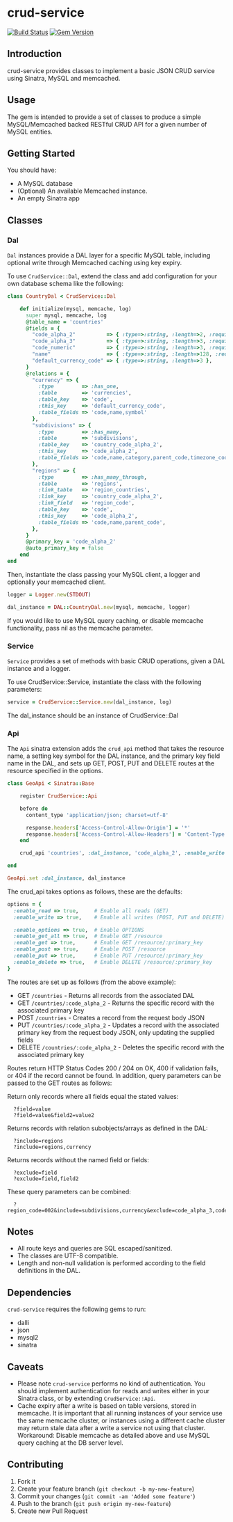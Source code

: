 crud-service
============

[![Build Status](https://travis-ci.org/tomcully/crud-service.png?branch=master)](https://travis-ci.org/tomcully/crud-service) [![Gem Version](https://badge.fury.io/rb/crud-service.png)](http://rubygems.org/gems/crud-service)

## Introduction

crud-service provides classes to implement a basic JSON CRUD service using Sinatra, MySQL and memcached.

## Usage

The gem is intended to provide a set of classes to produce a simple MySQL/Memcached backed RESTful CRUD API for a given number of MySQL entities.

## Getting Started

You should have:

* A MySQL database
* (Optional) An available Memcached instance.
* An empty Sinatra app

## Classes

### Dal

`Dal` instances provide a DAL layer for a specific MySQL table, including optional write through Memcached caching using key expiry.

To use `CrudService::Dal`, extend the class and add configuration for your own database schema like the following:

```ruby
class CountryDal < CrudService::Dal

    def initialize(mysql, memcache, log) 
      super mysql, memcache, log
      @table_name = 'countries'
      @fields = {
        "code_alpha_2"          => { :type=>:string, :length=>2, :required=>true },
        "code_alpha_3"          => { :type=>:string, :length=>3, :required=>true },
        "code_numeric"          => { :type=>:string, :length=>3, :required=>true },
        "name"                  => { :type=>:string, :length=>128, :required=>true },
        "default_currency_code" => { :type=>:string, :length=>3 },
      }
      @relations = {
        "currency" => { 
          :type         => :has_one, 
          :table        => 'currencies',
          :table_key    => 'code', 
          :this_key     => 'default_currency_code',
          :table_fields => 'code,name,symbol'
        },
        "subdivisions" => { 
          :type         => :has_many, 
          :table        => 'subdivisions',
          :table_key    => 'country_code_alpha_2', 
          :this_key     => 'code_alpha_2',
          :table_fields => 'code,name,category,parent_code,timezone_code'
        },
        "regions" => { 
          :type         => :has_many_through, 
          :table        => 'regions',
          :link_table   => 'region_countries',
          :link_key     => 'country_code_alpha_2',
          :link_field   => 'region_code',
          :table_key    => 'code', 
          :this_key     => 'code_alpha_2',
          :table_fields => 'code,name,parent_code',
        },
      }
      @primary_key = 'code_alpha_2'
      @auto_primary_key = false
    end
end
```

Then, instantiate the class passing your MySQL client, a logger and optionally your memcached client.

```ruby
logger = Logger.new(STDOUT)

dal_instance = DAL::CountryDal.new(mysql, memcache, logger)
```

If you would like to use MySQL query caching, or disable memcache functionality, pass nil as the memcache parameter.

### Service

`Service` provides a set of methods with basic CRUD operations, given a DAL instance and a logger.

To use CrudService::Service, instantiate the class with the following parameters:

```ruby
service = CrudService::Service.new(dal_instance, log)
```

The dal_instance should be an instance of CrudService::Dal

### Api

The `Api` sinatra extension adds the `crud_api` method that takes the resource name, a setting key symbol for the DAL instance, and the primary key field name in the DAL, and sets up GET, POST, PUT and DELETE routes at the resource specified in the options.

```ruby
class GeoApi < Sinatra::Base

    register CrudService::Api

    before do
      content_type 'application/json; charset=utf-8'

      response.headers['Access-Control-Allow-Origin'] = '*'
      response.headers['Access-Control-Allow-Headers'] = 'Content-Type'
    end

    crud_api 'countries', :dal_instance, 'code_alpha_2', :enable_write => false

end

GeoApi.set :dal_instance, dal_instance
```

The crud_api takes options as follows, these are the defaults:

```ruby
options = {
  :enable_read => true,     # Enable all reads (GET)
  :enable_write => true,    # Enable all writes (POST, PUT and DELETE)

  :enable_options => true,  # Enable OPTIONS
  :enable_get_all => true,  # Enable GET /resource
  :enable_get => true,      # Enable GET /resource/:primary_key
  :enable_post => true,     # Enable POST /resource
  :enable_put => true,      # Enable PUT /resource/:primary_key
  :enable_delete => true,   # Enable DELETE /resource/:primary_key
}
```

The routes are set up as follows (from the above example):

* GET    `/countries` - Returns all records from the associated DAL
* GET    `/countries/:code_alpha_2` - Returns the specific record with the associated primary key
* POST   `/countries` - Creates a record from the request body JSON
* PUT    `/countries/:code_alpha_2` - Updates a record with the associated primary key from the request body JSON, only updating the supplied fields
* DELETE `/countries/:code_alpha_2` - Deletes the specific record with the associated primary key

Routes return HTTP Status Codes 200 / 204 on OK, 400 if validation fails, or 404 if the record cannot be found.
In addition, query parameters can be passed to the GET routes as follows:

Return only records where all fields equal the stated values:

	  ?field=value
	  ?field=value&field2=value2

Returns records with relation subobjects/arrays as defined in the DAL:

	  ?include=regions
	  ?include=regions,currency

Returns records without the named field or fields:

	  ?exclude=field
	  ?exclude=field,field2

These query parameters can be combined:

	  ?region_code=002&include=subdivisions,currency&exclude=code_alpha_3,code_numeric

## Notes

* All route keys and queries are SQL escaped/sanitized.
* The classes are UTF-8 compatible.
* Length and non-null validation is performed according to the field definitions in the DAL.

## Dependencies

`crud-service` requires the following gems to run:

* dalli
* json
* mysql2
* sinatra

## Caveats

* Please note `crud-service` performs no kind of authentication. You should implement authentication for reads and writes either in your Sinatra class, or by extending `CrudService::Api`.
* Cache expiry after a write is based on table versions, stored in memcache. It is important that all running instances of your service use the same memcache cluster, or instances using a different cache cluster may return stale data after a write a service not using that cluster. Workaround: Disable memcache as detailed above and use MySQL query caching at the DB server level.

## Contributing

1. Fork it
2. Create your feature branch (`git checkout -b my-new-feature`)
3. Commit your changes (`git commit -am 'Added some feature'`)
4. Push to the branch (`git push origin my-new-feature`)
5. Create new Pull Request
